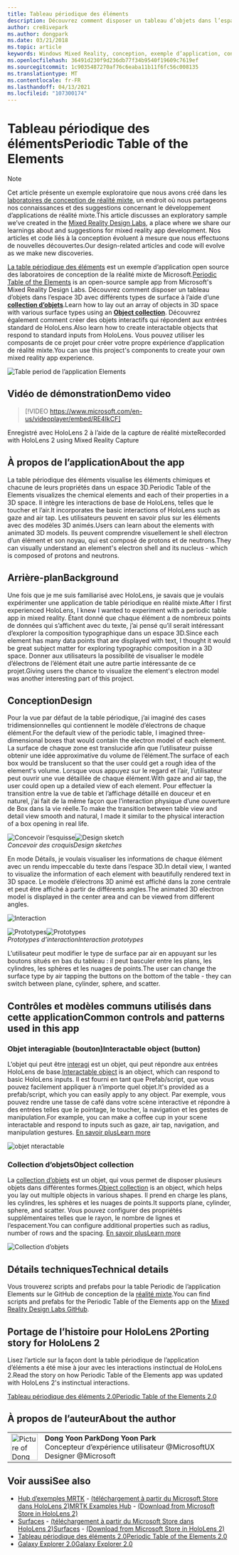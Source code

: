```yaml
---
title: Tableau périodique des éléments
description: Découvrez comment disposer un tableau d’objets dans l’espace 3D avec différents types de surface à l’aide d’une collection d’objets avec la table périodique de l’exemple d’application d’éléments.
author: cre8ivepark
ms.author: dongpark
ms.date: 03/21/2018
ms.topic: article
keywords: Windows Mixed Reality, conception, exemple d’application, contrôles, MRTK, kit de préversion de réalité mixte, Unity, exemples d’applications, exemples d’applications, open source, Microsoft Store, HoloLens, casque de réalité mixte, casque Windows Mixed realisation, casque de réalité virtuelle
ms.openlocfilehash: 36491d230f9d236db77f34b9540f19609c7619ef
ms.sourcegitcommit: 1c9035487270af76c6eaba11b11f6fc56c008135
ms.translationtype: MT
ms.contentlocale: fr-FR
ms.lasthandoff: 04/13/2021
ms.locfileid: "107300174"
---
```

# <a name="periodic-table-of-the-elements"></a><span data-ttu-id="baa33-104">Tableau périodique des éléments</span><span class="sxs-lookup"><span data-stu-id="baa33-104">Periodic Table of the Elements</span></span>

>[!NOTE]
><span data-ttu-id="baa33-105">Cet article présente un exemple exploratoire que nous avons créé dans les [laboratoires de conception de réalité mixte](https://github.com/Microsoft/MRDesignLabs_Unity), un endroit où nous partageons nos connaissances et des suggestions concernant le développement d’applications de réalité mixte.</span><span class="sxs-lookup"><span data-stu-id="baa33-105">This article discusses an exploratory sample we’ve created in the [Mixed Reality Design Labs](https://github.com/Microsoft/MRDesignLabs_Unity), a place where we share our learnings about and suggestions for mixed reality app development.</span></span> <span data-ttu-id="baa33-106">Nos articles et code liés à la conception évoluent à mesure que nous effectuons de nouvelles découvertes.</span><span class="sxs-lookup"><span data-stu-id="baa33-106">Our design-related articles and code will evolve as we make new discoveries.</span></span>

<span data-ttu-id="baa33-107">[La table périodique des éléments](https://github.com/Microsoft/MRDesignLabs_Unity_PeriodicTable) est un exemple d’application open source des laboratoires de conception de la réalité mixte de Microsoft.</span><span class="sxs-lookup"><span data-stu-id="baa33-107">[Periodic Table of the Elements](https://github.com/Microsoft/MRDesignLabs_Unity_PeriodicTable) is an open-source sample app from Microsoft's Mixed Reality Design Labs.</span></span> <span data-ttu-id="baa33-108">Découvrez comment disposer un tableau d’objets dans l’espace 3D avec différents types de surface à l’aide d’une **[collection d’objets](../../design/object-collection.md)**.</span><span class="sxs-lookup"><span data-stu-id="baa33-108">Learn how to lay out an array of objects in 3D space with various surface types using an **[Object collection](../../design/object-collection.md)**.</span></span> <span data-ttu-id="baa33-109">Découvrez également comment créer des objets interactifs qui répondent aux entrées standard de HoloLens.</span><span class="sxs-lookup"><span data-stu-id="baa33-109">Also learn how to create interactable objects that respond to standard inputs from HoloLens.</span></span> <span data-ttu-id="baa33-110">Vous pouvez utiliser les composants de ce projet pour créer votre propre expérience d’application de réalité mixte.</span><span class="sxs-lookup"><span data-stu-id="baa33-110">You can use this project's components to create your own mixed reality app experience.</span></span>

![Table period de l’application Elements](images/640px-periodictable-hero.jpg)

## <a name="demo-video"></a><span data-ttu-id="baa33-112">Vidéo de démonstration</span><span class="sxs-lookup"><span data-stu-id="baa33-112">Demo video</span></span> 
> [!VIDEO https://www.microsoft.com/en-us/videoplayer/embed/RE4IkCF]

<span data-ttu-id="baa33-113">Enregistré avec HoloLens 2 à l’aide de la capture de réalité mixte</span><span class="sxs-lookup"><span data-stu-id="baa33-113">Recorded with HoloLens 2 using Mixed Reality Capture</span></span>

## <a name="about-the-app"></a><span data-ttu-id="baa33-114">À propos de l’application</span><span class="sxs-lookup"><span data-stu-id="baa33-114">About the app</span></span>

<span data-ttu-id="baa33-115">La table périodique des éléments visualise les éléments chimiques et chacune de leurs propriétés dans un espace 3D.</span><span class="sxs-lookup"><span data-stu-id="baa33-115">Periodic Table of the Elements visualizes the chemical elements and each of their properties in a 3D space.</span></span> <span data-ttu-id="baa33-116">Il intègre les interactions de base de HoloLens, telles que le toucher et l’air.</span><span class="sxs-lookup"><span data-stu-id="baa33-116">It incorporates the basic interactions of HoloLens such as gaze and air tap.</span></span> <span data-ttu-id="baa33-117">Les utilisateurs peuvent en savoir plus sur les éléments avec des modèles 3D animés.</span><span class="sxs-lookup"><span data-stu-id="baa33-117">Users can learn about the elements with animated 3D models.</span></span> <span data-ttu-id="baa33-118">Ils peuvent comprendre visuellement le shell électron d’un élément et son noyau, qui est composé de protons et de neutrons.</span><span class="sxs-lookup"><span data-stu-id="baa33-118">They can visually understand an element's electron shell and its nucleus - which is composed of protons and neutrons.</span></span>

## <a name="background"></a><span data-ttu-id="baa33-119">Arrière-plan</span><span class="sxs-lookup"><span data-stu-id="baa33-119">Background</span></span>

<span data-ttu-id="baa33-120">Une fois que je me suis familiarisé avec HoloLens, je savais que je voulais expérimenter une application de table périodique en réalité mixte.</span><span class="sxs-lookup"><span data-stu-id="baa33-120">After I first experienced HoloLens, I knew I wanted to experiment with a periodic table app in mixed reality.</span></span> <span data-ttu-id="baa33-121">Étant donné que chaque élément a de nombreux points de données qui s’affichent avec du texte, j’ai pensé qu’il serait intéressant d’explorer la composition typographique dans un espace 3D.</span><span class="sxs-lookup"><span data-stu-id="baa33-121">Since each element has many data points that are displayed with text, I thought it would be great subject matter for exploring typographic composition in a 3D space.</span></span> <span data-ttu-id="baa33-122">Donner aux utilisateurs la possibilité de visualiser le modèle d’électrons de l’élément était une autre partie intéressante de ce projet.</span><span class="sxs-lookup"><span data-stu-id="baa33-122">Giving users the chance to visualize the element's electron model was another interesting part of this project.</span></span>

## <a name="design"></a><span data-ttu-id="baa33-123">Conception</span><span class="sxs-lookup"><span data-stu-id="baa33-123">Design</span></span>

<span data-ttu-id="baa33-124">Pour la vue par défaut de la table périodique, j’ai imaginé des cases tridimensionnelles qui contiennent le modèle d’électrons de chaque élément.</span><span class="sxs-lookup"><span data-stu-id="baa33-124">For the default view of the periodic table, I imagined three-dimensional boxes that would contain the electron model of each element.</span></span> <span data-ttu-id="baa33-125">La surface de chaque zone est translucide afin que l’utilisateur puisse obtenir une idée approximative du volume de l’élément.</span><span class="sxs-lookup"><span data-stu-id="baa33-125">The surface of each box would be translucent so that the user could get a rough idea of the element's volume.</span></span> <span data-ttu-id="baa33-126">Lorsque vous appuyez sur le regard et l’air, l’utilisateur peut ouvrir une vue détaillée de chaque élément.</span><span class="sxs-lookup"><span data-stu-id="baa33-126">With gaze and air tap, the user could open up a detailed view of each element.</span></span> <span data-ttu-id="baa33-127">Pour effectuer la transition entre la vue de table et l’affichage détaillé en douceur et en naturel, j’ai fait de la même façon que l’interaction physique d’une ouverture de Box dans la vie réelle.</span><span class="sxs-lookup"><span data-stu-id="baa33-127">To make the transition between table view and detail view smooth and natural, I made it similar to the physical interaction of a box opening in real life.</span></span>

<span data-ttu-id="baa33-128">![Concevoir l’esquisse](images/640px-sketch20170406.jpg)</span><span class="sxs-lookup"><span data-stu-id="baa33-128">![Design sketch](images/640px-sketch20170406.jpg)</span></span><br>
<span data-ttu-id="baa33-129">*Concevoir des croquis*</span><span class="sxs-lookup"><span data-stu-id="baa33-129">*Design sketches*</span></span>

<span data-ttu-id="baa33-130">En mode Détails, je voulais visualiser les informations de chaque élément avec un rendu impeccable du texte dans l’espace 3D.</span><span class="sxs-lookup"><span data-stu-id="baa33-130">In detail view, I wanted to visualize the information of each element with beautifully rendered text in 3D space.</span></span> <span data-ttu-id="baa33-131">Le modèle d’électrons 3D animé est affiché dans la zone centrale et peut être affiché à partir de différents angles.</span><span class="sxs-lookup"><span data-stu-id="baa33-131">The animated 3D electron model is displayed in the center area and can be viewed from different angles.</span></span>

![Interaction](images/640px-periodictable-interaction.jpg)

<span data-ttu-id="baa33-133">![Prototypes](images/640px-periodictable-prototypes.jpg)</span><span class="sxs-lookup"><span data-stu-id="baa33-133">![Prototypes](images/640px-periodictable-prototypes.jpg)</span></span><br>
<span data-ttu-id="baa33-134">*Prototypes d’interaction*</span><span class="sxs-lookup"><span data-stu-id="baa33-134">*Interaction prototypes*</span></span>

<span data-ttu-id="baa33-135">L’utilisateur peut modifier le type de surface par air en appuyant sur les boutons situés en bas du tableau : il peut basculer entre les plans, les cylindres, les sphères et les nuages de points.</span><span class="sxs-lookup"><span data-stu-id="baa33-135">The user can change the surface type by air tapping the buttons on the bottom of the table - they can switch between plane, cylinder, sphere, and scatter.</span></span>

## <a name="common-controls-and-patterns-used-in-this-app"></a><span data-ttu-id="baa33-136">Contrôles et modèles communs utilisés dans cette application</span><span class="sxs-lookup"><span data-stu-id="baa33-136">Common controls and patterns used in this app</span></span>

### <a name="interactable-object-button"></a><span data-ttu-id="baa33-137">Objet interagiable (bouton)</span><span class="sxs-lookup"><span data-stu-id="baa33-137">Interactable object (button)</span></span>

<span data-ttu-id="baa33-138">L’objet qui peut être [interagi](../../design/interactable-object.md) est un objet, qui peut répondre aux entrées HoloLens de base.</span><span class="sxs-lookup"><span data-stu-id="baa33-138">[Interactable object](../../design/interactable-object.md) is an object, which can respond to basic HoloLens inputs.</span></span> <span data-ttu-id="baa33-139">Il est fourni en tant que Prefab/script, que vous pouvez facilement appliquer à n’importe quel objet.</span><span class="sxs-lookup"><span data-stu-id="baa33-139">It's provided as a prefab/script, which you can easily apply to any object.</span></span> <span data-ttu-id="baa33-140">Par exemple, vous pouvez rendre une tasse de café dans votre scène interactive et répondre à des entrées telles que le pointage, le toucher, la navigation et les gestes de manipulation.</span><span class="sxs-lookup"><span data-stu-id="baa33-140">For example, you can make a coffee cup in your scene interactable and respond to inputs such as gaze, air tap, navigation, and manipulation gestures.</span></span> [<span data-ttu-id="baa33-141">En savoir plus</span><span class="sxs-lookup"><span data-stu-id="baa33-141">Learn more</span></span>](../../design/interactable-object.md)

![objet nteractable](images/640px-periodictable-interactableobject.jpg)

### <a name="object-collection"></a><span data-ttu-id="baa33-143">Collection d’objets</span><span class="sxs-lookup"><span data-stu-id="baa33-143">Object collection</span></span>

<span data-ttu-id="baa33-144">La [collection d’objets](../../design/object-collection.md) est un objet, qui vous permet de disposer plusieurs objets dans différentes formes.</span><span class="sxs-lookup"><span data-stu-id="baa33-144">[Object collection](../../design/object-collection.md) is an object, which helps you lay out multiple objects in various shapes.</span></span> <span data-ttu-id="baa33-145">Il prend en charge les plans, les cylindres, les sphères et les nuages de points.</span><span class="sxs-lookup"><span data-stu-id="baa33-145">It supports plane, cylinder, sphere, and scatter.</span></span> <span data-ttu-id="baa33-146">Vous pouvez configurer des propriétés supplémentaires telles que le rayon, le nombre de lignes et l’espacement.</span><span class="sxs-lookup"><span data-stu-id="baa33-146">You can configure additional properties such as radius, number of rows and the spacing.</span></span> [<span data-ttu-id="baa33-147">En savoir plus</span><span class="sxs-lookup"><span data-stu-id="baa33-147">Learn more</span></span>](../../design/object-collection.md)

![Collection d’objets](images/640px-periodictable-collections.jpg)

## <a name="technical-details"></a><span data-ttu-id="baa33-149">Détails techniques</span><span class="sxs-lookup"><span data-stu-id="baa33-149">Technical details</span></span>

<span data-ttu-id="baa33-150">Vous trouverez scripts and prefabs pour la table Periodic de l’application Elements sur le GitHub de conception de la [réalité mixte](https://github.com/Microsoft/MRDesignLabs_Unity_PeriodicTable).</span><span class="sxs-lookup"><span data-stu-id="baa33-150">You can find scripts and prefabs for the Periodic Table of the Elements app on the [Mixed Reality Design Labs GitHub](https://github.com/Microsoft/MRDesignLabs_Unity_PeriodicTable).</span></span>

## <a name="porting-story-for-hololens-2"></a><span data-ttu-id="baa33-151">Portage de l’histoire pour HoloLens 2</span><span class="sxs-lookup"><span data-stu-id="baa33-151">Porting story for HoloLens 2</span></span>

<span data-ttu-id="baa33-152">Lisez l’article sur la façon dont la table périodique de l’application d’éléments a été mise à jour avec les interactions instinctual de HoloLens 2.</span><span class="sxs-lookup"><span data-stu-id="baa33-152">Read the story on how Periodic Table of the Elements app was updated with HoloLens 2's instinctual interactions.</span></span>

[<span data-ttu-id="baa33-153">Tableau périodique des éléments 2.0</span><span class="sxs-lookup"><span data-stu-id="baa33-153">Periodic Table of the Elements 2.0</span></span>](https://medium.com/@dongyoonpark/bringing-the-periodic-table-of-the-elements-app-to-hololens-2-with-mrtk-v2-a6e3d8362158)




## <a name="about-the-author"></a><span data-ttu-id="baa33-154">À propos de l’auteur</span><span class="sxs-lookup"><span data-stu-id="baa33-154">About the author</span></span>

<table style="border-collapse:collapse" padding-left="0px">
<tr>
<td style="border-style: none" width="60px"><img alt="Picture of Dong Yoon Park" width="60" height="60" src="images/dongyoonpark.jpg"></td>
<td style="border-style: none"><span data-ttu-id="baa33-155"><b>Dong Yoon Park</b></span><span class="sxs-lookup"><span data-stu-id="baa33-155"><b>Dong Yoon Park</b></span></span><br><span data-ttu-id="baa33-156">Concepteur d’expérience utilisateur @Microsoft</span><span class="sxs-lookup"><span data-stu-id="baa33-156">UX Designer @Microsoft</span></span></td>
</tr>
</table>

## <a name="see-also"></a><span data-ttu-id="baa33-157">Voir aussi</span><span class="sxs-lookup"><span data-stu-id="baa33-157">See also</span></span>

* <span data-ttu-id="baa33-158">[Hub d’exemples MRTK](https://docs.microsoft.com/windows/mixed-reality/mrtk-unity/features/example-scenes/example-hub) - [(téléchargement à partir du Microsoft Store dans HoloLens 2)](https://www.microsoft.com/en-us/p/mrtk-examples-hub/9mv8c39l2sj4)</span><span class="sxs-lookup"><span data-stu-id="baa33-158">[MRTK Examples Hub](https://docs.microsoft.com/windows/mixed-reality/mrtk-unity/features/example-scenes/example-hub) - [(Download from Microsoft Store in HoloLens 2)](https://www.microsoft.com/en-us/p/mrtk-examples-hub/9mv8c39l2sj4)</span></span>
* <span data-ttu-id="baa33-159">[Surfaces](sampleapp-surfaces.md) - [(téléchargement à partir du Microsoft Store dans HoloLens 2)](https://www.microsoft.com/en-us/p/surfaces/9nvkpv3sk3x0)</span><span class="sxs-lookup"><span data-stu-id="baa33-159">[Surfaces](sampleapp-surfaces.md) - [(Download from Microsoft Store in HoloLens 2)](https://www.microsoft.com/en-us/p/surfaces/9nvkpv3sk3x0)</span></span>
* [<span data-ttu-id="baa33-160">Tableau périodique des éléments 2.0</span><span class="sxs-lookup"><span data-stu-id="baa33-160">Periodic Table of the Elements 2.0</span></span>](https://medium.com/@dongyoonpark/bringing-the-periodic-table-of-the-elements-app-to-hololens-2-with-mrtk-v2-a6e3d8362158)
* [<span data-ttu-id="baa33-161">Galaxy Explorer 2.0</span><span class="sxs-lookup"><span data-stu-id="baa33-161">Galaxy Explorer 2.0</span></span>](galaxy-explorer-update.md)